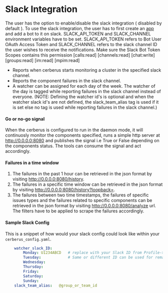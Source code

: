 # Slack Integration

The user has the option to enable/disable the slack integration ( disabled by default ). To use the slack integration, the user has to first create an [app](https://api.slack.com/apps?new_granular_bot_app=1) and add a bot to it on slack. SLACK_API_TOKEN and SLACK_CHANNEL environment variables have to be set. SLACK_API_TOKEN refers to Bot User OAuth Access Token and SLACK_CHANNEL refers to the slack channel ID the user wishes to receive the notifications. Make sure the Slack Bot Token Scopes contains this permission [calls:read] [channels:read] [chat:write] [groups:read] [im:read] [mpim:read]
- Reports when cerberus starts monitoring a cluster in the specified slack channel.
- Reports the component failures in the slack channel.
- A watcher can be assigned for each day of the week. The watcher of the day is tagged while reporting failures in the slack channel instead of everyone. (NOTE: Defining the watcher id's is optional and when the watcher slack id's are not defined, the slack_team_alias tag is used if it is set else no tag is used while reporting failures in the slack channel.)

#### Go or no-go signal
When the cerberus is configured to run in the daemon mode, it will continuosly monitor the components specified, runs a simple http server at http://0.0.0.0:8080 and publishes the signal i.e True or False depending on the components status. The tools can consume the signal and act accordingly.

#### Failures in a time window
1. The failures in the past 1 hour can be retrieved in the json format by visiting http://0.0.0.0:8080/history.
2. The failures in a specific time window can be retrieved in the json format by visiting http://0.0.0.0:8080/history?loopback=<interval>.
3. The failures between two time timestamps, the failures of specific issues types and the failures related to specific components can be retrieved in the json format by visiting http://0.0.0.0:8080/analyze url. The filters have to be applied to scrape the failures accordingly.

#### Sample Slack Config

This is a snippet of how would your slack config could look like within your `cerberus_config.yaml`.

```yaml
    watcher_slack_ID:
        Monday: U1234ABCD   # replace with your Slack ID from Profile-> More -> Copy Member ID
        Tuesday:            # Same or different ID can be used for remaining days depending on who you want to tag 
        Wednesday: 
        Thursday: 
        Friday: 
        Saturday: 
        Sunday: 
    slack_team_alias:   @group_or_team_id
```

